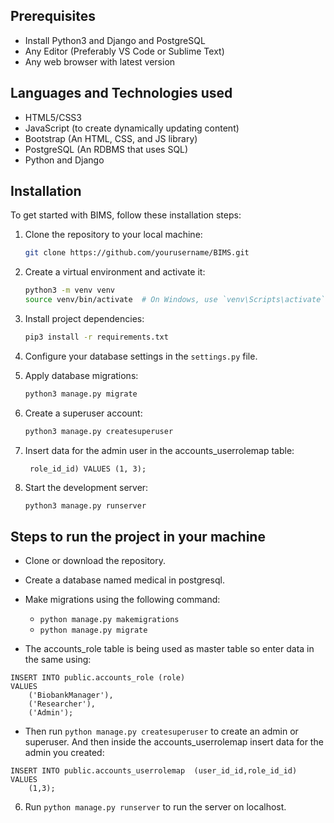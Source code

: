 ## Prerequisites
* Install Python3 and Django and PostgreSQL
* Any Editor (Preferably VS Code or Sublime Text)
* Any web browser with latest version

## Languages and Technologies used
* HTML5/CSS3
* JavaScript (to create dynamically updating content)
* Bootstrap (An HTML, CSS, and JS library)
* PostgreSQL (An RDBMS that uses SQL)
* Python and Django

## Installation

To get started with BIMS, follow these installation steps:

1. Clone the repository to your local machine:

    ```bash
    git clone https://github.com/yourusername/BIMS.git
    ```

2. Create a virtual environment and activate it:

    ```bash
    python3 -m venv venv 
    source venv/bin/activate  # On Windows, use `venv\Scripts\activate`
    ```

3. Install project dependencies:

    ```bash
    pip3 install -r requirements.txt
    ```

4. Configure your database settings in the `settings.py` file.

5. Apply database migrations:

    ```bash
    python3 manage.py migrate
    ```

6. Create a superuser account:

    ```bash    
    python3 manage.py createsuperuser
    ```

7. Insert data for the admin user in the accounts_userrolemap table:
  
   ```INSERT INTO public.accounts_userrolemap (user_id_id,
    role_id_id) VALUES (1, 3);
    ```

8. Start the development server:

    ```bash
    python3 manage.py runserver
    ```

## Steps to run the project in your machine
* Clone or download the repository.
* Create a database named medical in postgresql.
* Make migrations using the following command:
    * `python manage.py makemigrations`
    * `python manage.py migrate`


* The accounts_role table is being used as master table so enter data in the same using:

```
INSERT INTO public.accounts_role (role)
VALUES
    ('BiobankManager'),
    ('Researcher'),
    ('Admin');
```
* Then run `python manage.py createsuperuser` to create an admin or superuser.
And then inside the accounts_userrolemap insert data for the admin you created:
```
INSERT INTO public.accounts_userrolemap  (user_id_id,role_id_id)
VALUES
    (1,3);
```
6. Run `python manage.py runserver` to run the server on localhost.

